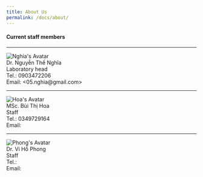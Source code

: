```yaml
---
title: About Us
permalink: /docs/about/
---
```


#### Current staff members
<hr>
<!--- <img src="{{ "/assets/img/default-avatar.png" | relative_url }}" alt="Nghia's Avatar"><br/>Dr. Nguyễn Thế Nghĩa<br/>Laboratory head<br/>Tel.: 0903472206<br/>Email: <05.nghia@gmail.com> -->
<img src="{{ "/assets/img/thaynghia.png" | relative_url }}" alt="Nghia's Avatar"><br/>Dr. Nguyễn Thế Nghĩa<br/>Laboratory head<br/>Tel.: 0903472206<br/>Email: <05.nghia@gmail.com>
<hr>
<img src="{{ "/assets/img/hoa_2.jpg" | relative_url }}" alt="Hoa's Avatar"><br/>MSc. Bùi Thị Hoa<br/>Staff<br/>Tel.: 0349729164<br/>Email: <hoa.hanab1k55@gmail.com>
<hr>
<img src="{{ "/assets/img/phong_2.png" | relative_url }}" alt="Phong's Avatar"><br/>Dr. Vi Hồ Phong<br/>Staff<br/>Tel.:<br/>Email: <vihophong@hus.edu.vn>